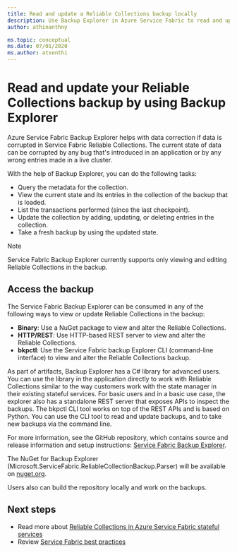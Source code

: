 ```yaml
---
title: Read and update a Reliable Collections backup locally 
description: Use Backup Explorer in Azure Service Fabric to read and update a local Reliable Collections backup.
author: athinanthny

ms.topic: conceptual
ms.date: 07/01/2020
ms.author: atsenthi
---
```


# Read and update your Reliable Collections backup by using Backup Explorer

Azure Service Fabric Backup Explorer helps with data correction if data is corrupted in Service Fabric Reliable Collections. The current state of data can be corrupted by any bug that's introduced in an application or by any wrong entries made in a live cluster.

With the help of Backup Explorer, you can do the following tasks:
-	Query the metadata for the collection.
-	View the current state and its entries in the collection of the backup that is loaded.
-	List the transactions performed (since the last checkpoint).
-	Update the collection by adding, updating, or deleting entries in the collection.
-	Take a fresh backup by using the updated state.

> [!NOTE]
> Service Fabric Backup Explorer currently supports only viewing and editing Reliable Collections in the backup.
>

## Access the backup

The Service Fabric Backup Explorer can be consumed in any of the following ways to view or update Reliable Collections in the backup:
-	**Binary**: Use a NuGet package to view and alter the Reliable Collections.
-	**HTTP/REST**: Use HTTP-based REST server to view and alter the Reliable Collections.
-	**bkpctl**: Use the Service Fabric backup Explorer CLI (command-line interface) to view and alter the Reliable Collections backup.

As part of artifacts, Backup Explorer has a C# library for advanced users. You can use the library in the application directly to work with Reliable Collections similar to the way customers work with the state manager in their existing stateful services. For basic users and in a basic use case, the explorer also has a standalone REST server that exposes APIs to inspect the backups. The bkpctl CLI tool works on top of the REST APIs and is based on Python. You can use the CLI tool to read and update backups, and to take new backups via the command line.
 
For more information, see the GitHub repository, which contains source and release information and setup instructions: [Service Fabric Backup Explorer](https://github.com/microsoft/service-fabric-backup-explorer).

The NuGet for Backup Explorer (Microsoft.ServiceFabric.ReliableCollectionBackup.Parser) will be available on [nuget.org](https://www.nuget.org/). 

Users also can build the repository locally and work on the backups.

## Next steps

* Read more about [Reliable Collections in Azure Service Fabric stateful services](service-fabric-reliable-services-reliable-collections.md) 
* Review [Service Fabric best practices](service-fabric-best-practices-overview.md)
